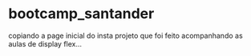 # bootcamp_santander
copiando a page inicial do insta
projeto que foi feito acompanhando as aulas de display flex...
